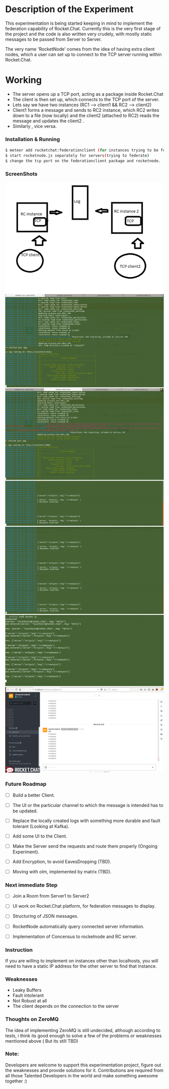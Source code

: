 # Description of the Experiment

This experimentation is being started keeping in mind to implement the federation capability of Rocket.Chat. Currently this is the very first stage of the project and the code is also written very crudely, with mostly static messages to be passed from Server to Server.

The very name 'RocketNode' comes from the idea of having extra client nodes, which a user can set up to connect to the TCP server running within Rocket.Chat.


# Working

  - The server opens up a TCP port, acting as a package inside Rocket.Chat
  - The client is then set up, which connects to the TCP port of the server.
  - Lets say we have two instances (RC1 --> client1 &&  RC2  --> client2)
  - Client1 forms a message and sends to RC2 instance, which RC2 writes down to a file (now locally) and the client2 (attached to RC2) reads the message and updates the client2 .
  - Similarly , vice versa.


### Installation & Running

```sh
$ meteor add rocketchat:federationclient (for instances trying to be federated)
$ start rocketnode.js separately for servers(trying to federate)
$ change the tcp port on the federationclient package and rocketnode.

```


### ScreenShots
![ScreenShot-0](https://github.com/madguy02/RocketNode/blob/develop/Architecture.PNG)
![ScreenShot-1](https://github.com/madguy02/RocketNode/blob/develop/Screenshot-server-starts-1.png)
![ScreenShot-2](https://github.com/madguy02/RocketNode/blob/develop/Screenshot-server2-starts.png)
![ScreenShot-3](https://github.com/madguy02/RocketNode/blob/develop/Screenshot-client1-send-message.png)
![ScreenShot-4](https://github.com/madguy02/RocketNode/blob/develop/Screenshot-client2-send-message.png)
![ScreenShot-5](https://github.com/madguy02/RocketNode/blob/develop/Screenshot-client1.png)
![ScreenShot-6](https://github.com/madguy02/RocketNode/blob/develop/Screenshot-federation-msg.png)



### Future Roadmap

- [ ] Build a better Client.
- [ ] The UI or the particular channel to which the message is intended has to be updated.
- [ ] Replace the locally created logs with something more durable and fault tolerant (Looking at Kafka).
- [ ] Add some UI to the Client.
- [ ] Make the Server send the requests and route them properly (Ongoing Experiment).
- [ ] Add Encryption, to avoid EavesDropping (TBD).
- [ ] Moving with olm, implemented by matrix (TBD).



### Next immediate Step

- [ ] Join a Room from Server1 to Server2
- [ ] UI work on Rocket.Chat platform, for federation messages to display.
- [ ] Structuring of JSON messages.
- [ ] RocketNode automatically query connected server information.
- [ ] Implementation of Concensus to rocketnode and RC server.


### Instruction

If you are willing to implement on instances other than localhosts, you will need to have a static IP address for the
other server to find that instance.


### Weaknesses

- Leaky Buffers
- Fault intolerant
- Not Robust at all
- The client depends on the connection to the server

### Thoughts on ZeroMQ

The idea of implementing  ZeroMQ is still undecided, although according to tests, i think its good enough to solve a few of the problems or weaknesses mentioned above ( But its still TBD)

### Note:

Developers are welcome to support this experimentation project, figure out the weaknesses and provide solutions for it.
Contributions are required from all those Talented Developers in the world and make something awesome together :)

